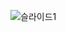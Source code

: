![슬라이드1](https://github.com/seonghooony/KovihouseVR-iOS-Screenshot/assets/91402556/671d962d-43e7-4251-8478-83f1e0a1fc1f)
